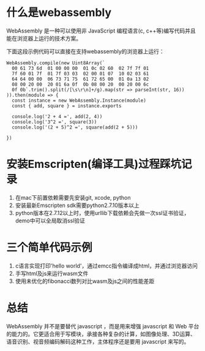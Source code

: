 # 什么是webassembly
WebAssembly 是一种可以使用非 JavaScript 编程语言(c, c++等)编写代码并且能在浏览器上运行的技术方案。

下面这段示例代码可以直接在支持webassembly的浏览器上运行：

```
WebAssembly.compile(new Uint8Array(`
  00 61 73 6d  01 00 00 00  01 0c 02 60  02 7f 7f 01
  7f 60 01 7f  01 7f 03 03  02 00 01 07  10 02 03 61
  64 64 00 00  06 73 71 75  61 72 65 00  01 0a 13 02
  08 00 20 00  20 01 6a 0f  0b 08 00 20  00 20 00 6c
  0f 0b`.trim().split(/[\s\r\n]+/g).map(str => parseInt(str, 16))
)).then(module => {
  const instance = new WebAssembly.Instance(module)
  const { add, square } = instance.exports

  console.log('2 + 4 =', add(2, 4))
  console.log('3^2 =', square(3))
  console.log('(2 + 5)^2 =', square(add(2 + 5)))

})
```

# 安装Emscripten(编译工具)过程踩坑记录
1. 在mac下前置依赖需要先安装git, xcode, python
2. 安装最新Emscripten sdk需要python2.7.10版本以上
3. python版本在2.7.12以上时，使用urllib下载依赖会先做一次ssl证书验证，demo中可以全局取消ssl验证

# 三个简单代码示例
1. c语言实现打印'hello world'，通过emcc指令编译成html，并通过浏览器访问
2. 手写html及js来运行wasm文件
3. 使用未优化的fibonacci数列对比wasm及js之间的性能差距

# 总结
WebAssembly 并不是要替代 javascript ，而是用来增强 javascript 和 Web 平台的能力的。它更适合用于写模块，承接各种复杂的计算，如图像处理、3D运算、语音识别、视音频编码解码这种工作，主体程序还是要用 javascript 来写的。